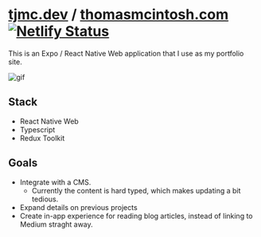 # [tjmc.dev](https://tjmc.dev) / [thomasmcintosh.com](https://thomasmcintosh.com) [![Netlify Status](https://api.netlify.com/api/v1/badges/a580bb2b-2371-4497-b76f-6178e6c3bcc6/deploy-status)](https://app.netlify.com/sites/tjmc-portfolio/deploys)


This is an Expo / React Native Web application that I use as my portfolio site.

![gif](https://media.giphy.com/media/cU8xUVKgLWwRrbhWC0/giphy.gif)


## Stack
- React Native Web
- Typescript
- Redux Toolkit

## Goals
- Integrate with a CMS.
  - Currently the content is hard typed, which makes updating a bit tedious.
- Expand details on previous projects
- Create in-app experience for reading blog articles, instead of linking to Medium straght away.

